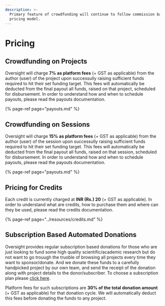 ```yaml
---
description: >-
  Primary feature of crowdfunding will continue to follow commission based
  pricing model.
---
```


# Pricing

## Crowdfunding on Projects

Oversight will charge **7% as platform fees** \(+ GST as applicable\) from the author \(user\) of the project upon successully raising sufficient funds required to hit their set funding target. This fees will automatically be deducted from the final payout all funds, raised on that project, scheduled for disbursement. In order to understand how and when to schedule payouts, please read the payouts documentation.

{% page-ref page="payouts.md" %}

## Crowdfunding on Sessions

Oversight will charge **15% as platform fees** \(+ GST as applicable\) from the author \(user\) of the session upon successully raising sufficient funds required to hit their set funding target. This fees will automatically be deducted from the final payout all funds, raised on that session, scheduled for disbursement. In order to understand how and when to schedule payouts, please read the payouts documentation.

{% page-ref page="payouts.md" %}

## Pricing for Credits

Each credit is currently charged at **INR \(Rs.\) 20** \(+ GST as applicable\). In order to understand what are credits, how to purchase them and where can they be used, please read the credits documentation.

{% page-ref page="../resources/credits.md" %}

## Subscription Based Automated Donations

Oversight provides regular subscription based donations for those who are just looking to fund some high quality scientific/academic research but do not want to go trouugh the truoble of browsing all projects every time they want to sponsor/donate. And we donate these funds to a carefully handpicked project by our own team, and send the receipt of the donation along with project details to the donor/subscriber. To choose a subscription plan please [click here](https://oversyt.now.sh/#subscribe). 

Platform fees for such subscriptions are **30% of the total donation amount** \(+ GST as applicable\) for that donation cycle. We will automatically deduct this fees before donating the funds to any project.

